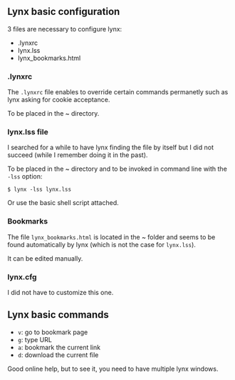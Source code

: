 ## Lynx basic configuration

3 files are necessary to configure lynx:

  * .lynxrc
  * lynx.lss
  * lynx_bookmarks.html

### .lynxrc

The `.lynxrc` file enables to override certain commands permanetly such as lynx asking for cookie acceptance.

To be placed in the ~ directory.

### lynx.lss file

I searched for a while to have lynx finding the file by itself but I did not succeed (while I remember doing it in the past).

To be placed in the ~ directory and to be invoked in command line with the `-lss` option:

```
$ lynx -lss lynx.lss
```

Or use the basic shell script attached.

### Bookmarks

The file `lynx_bookmarks.html` is located in the ~ folder and seems to be found automatically by lynx (which is not the case for `lynx.lss`).

It can be edited manually.

### lynx.cfg

I did not have to customize this one.

## Lynx basic commands

  * `v`: go to bookmark page
  * `g`: type URL
  * `a`: bookmark the current link
  * `d`: download the current file

Good online help, but to see it, you need to have multiple lynx windows.
